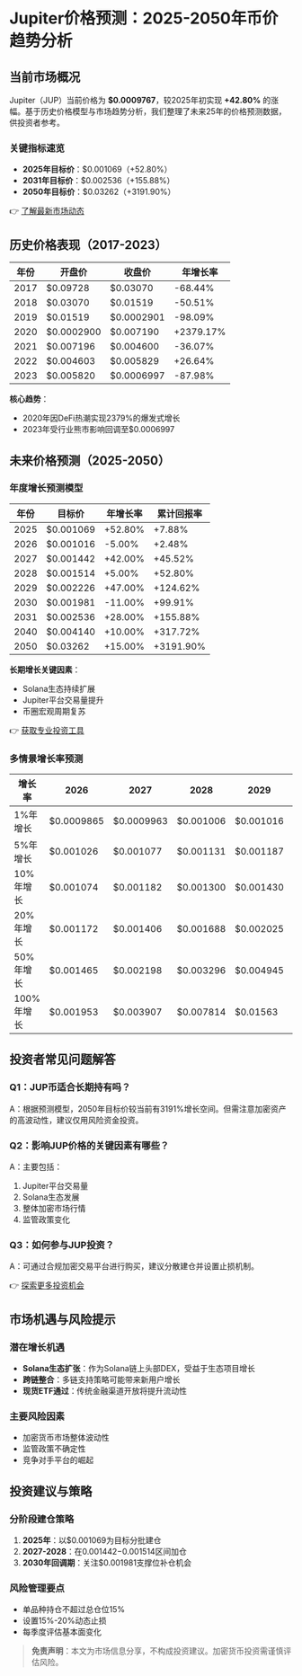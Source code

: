 # Jupiter价格预测：2025-2050年币价趋势分析

## 当前市场概况

Jupiter（JUP）当前价格为 **$0.0009767**，较2025年初实现 **+42.80%** 的涨幅。基于历史价格模型与市场趋势分析，我们整理了未来25年的价格预测数据，供投资者参考。

### 关键指标速览
- **2025年目标价**：$0.001069（+52.80%）
- **2031年目标价**：$0.002536（+155.88%）
- **2050年目标价**：$0.03262（+3191.90%）

👉 [了解最新市场动态](https://bit.ly/okx_welcome)

## 历史价格表现（2017-2023）

| 年份 | 开盘价 | 收盘价 | 年增长率 |
|------|--------|--------|----------|
| 2017 | $0.09728 | $0.03070 | -68.44% |
| 2018 | $0.03070 | $0.01519 | -50.51% |
| 2019 | $0.01519 | $0.0002901 | -98.09% |
| 2020 | $0.0002900 | $0.007190 | +2379.17% |
| 2021 | $0.007196 | $0.004600 | -36.07% |
| 2022 | $0.004603 | $0.005829 | +26.64% |
| 2023 | $0.005820 | $0.0006997 | -87.98% |

**核心趋势**：  
- 2020年因DeFi热潮实现2379%的爆发式增长  
- 2023年受行业熊市影响回调至$0.0006997

## 未来价格预测（2025-2050）

### 年度增长预测模型

| 年份 | 目标价 | 年增长率 | 累计回报率 |
|------|--------|----------|------------|
| 2025 | $0.001069 | +52.80% | +7.88% |
| 2026 | $0.001016 | -5.00% | +2.48% |
| 2027 | $0.001442 | +42.00% | +45.52% |
| 2028 | $0.001514 | +5.00% | +52.80% |
| 2029 | $0.002226 | +47.00% | +124.62% |
| 2030 | $0.001981 | -11.00% | +99.91% |
| 2031 | $0.002536 | +28.00% | +155.88% |
| 2040 | $0.004140 | +10.00% | +317.72% |
| 2050 | $0.03262 | +15.00% | +3191.90% |

**长期增长关键因素**：  
- Solana生态持续扩展  
- Jupiter平台交易量提升  
- 币圈宏观周期复苏

👉 [获取专业投资工具](https://bit.ly/okx_welcome)

### 多情景增长率预测

| 增长率 | 2026 | 2027 | 2028 | 2029 | 2030 | 2031 |
|--------|------|------|------|------|------|------|
| 1%年增长 | $0.0009865 | $0.0009963 | $0.001006 | $0.001016 | $0.001027 | $0.001037 |
| 5%年增长 | $0.001026 | $0.001077 | $0.001131 | $0.001187 | $0.001247 | $0.001309 |
| 10%年增长 | $0.001074 | $0.001182 | $0.001300 | $0.001430 | $0.001573 | $0.001730 |
| 20%年增长 | $0.001172 | $0.001406 | $0.001688 | $0.002025 | $0.002430 | $0.002916 |
| 50%年增长 | $0.001465 | $0.002198 | $0.003296 | $0.004945 | $0.007417 | $0.01113 |
| 100%年增长 | $0.001953 | $0.003907 | $0.007814 | $0.01563 | $0.03125 | $0.06251 |

## 投资者常见问题解答

### Q1：JUP币适合长期持有吗？
A：根据预测模型，2050年目标价较当前有3191%增长空间。但需注意加密资产的高波动性，建议仅用风险资金投资。

### Q2：影响JUP价格的关键因素有哪些？
A：主要包括：  
1. Jupiter平台交易量  
2. Solana生态发展  
3. 整体加密市场行情  
4. 监管政策变化  

### Q3：如何参与JUP投资？
A：可通过合规加密交易平台进行购买，建议分散建仓并设置止损机制。

👉 [探索更多投资机会](https://bit.ly/okx_welcome)

## 市场机遇与风险提示

### 潜在增长机遇
- **Solana生态扩张**：作为Solana链上头部DEX，受益于生态项目增长
- **跨链整合**：多链支持策略可能带来新用户增长
- **现货ETF通过**：传统金融渠道开放将提升流动性

### 主要风险因素
- 加密货币市场整体波动性
- 监管政策不确定性
- 竞争对手平台的崛起

## 投资建议与策略

### 分阶段建仓策略
1. **2025年**：以$0.001069为目标分批建仓
2. **2027-2028**：在$0.001442-$0.001514区间加仓
3. **2030年回调期**：关注$0.001981支撑位补仓机会

### 风险管理要点
- 单品种持仓不超过总仓位15%  
- 设置15%-20%动态止损  
- 每季度评估基本面变化  

> **免责声明**：本文为市场信息分享，不构成投资建议。加密货币投资需谨慎评估风险。